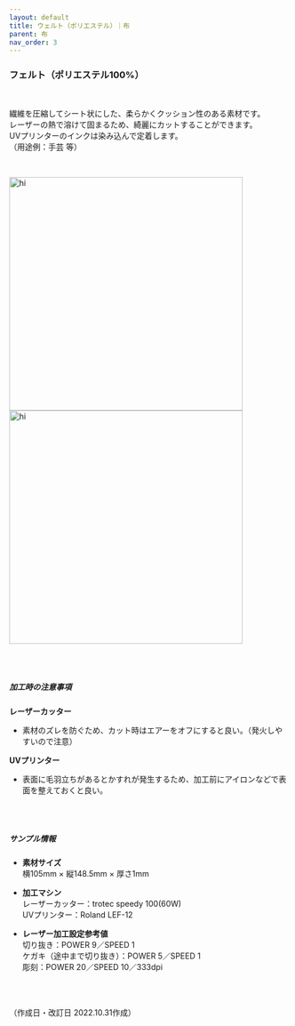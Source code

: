 ```yaml
---
layout: default
title: ウェルト（ポリエステル）｜布
parent: 布
nav_order: 3
---
```


### フェルト（ポリエステル100%）
<br>

繊維を圧縮してシート状にした、柔らかくクッション性のある素材です。<br>
レーザーの熱で溶けて固まるため、綺麗にカットすることができます。<br>
UVプリンターのインクは染み込んで定着します。<br>
（用途例：手芸 等）

<br>

<img src="assets/29_Felt_P_1.png" width="420" alt="hi" class="inline"/> <img src="assets/29_Felt_P_2.png" width="420" alt="hi" class="inline"/>

<br><br>



##### 加工時の注意事項

**レーザーカッター**
<br>
* 素材のズレを防ぐため、カット時はエアーをオフにすると良い。（発火しやすいので注意）

**UVプリンター**
<br>
* 表面に毛羽立ちがあるとかすれが発生するため、加工前にアイロンなどで表面を整えておくと良い。

<br><br>

##### サンプル情報

* **素材サイズ**<br>
横105mm × 縦148.5mm × 厚さ1mm

* **加工マシン**<br>
レーザーカッター：trotec speedy 100(60W)<br>
UVプリンター：Roland LEF-12<br>

* **レーザー加工設定参考値**<br>
切り抜き：POWER 9／SPEED 1<br>
ケガキ（途中まで切り抜き）：POWER 5／SPEED 1<br>
彫刻：POWER 20／SPEED 10／333dpi<br>

<br><br>

（作成日・改訂日 2022.10.31作成）
